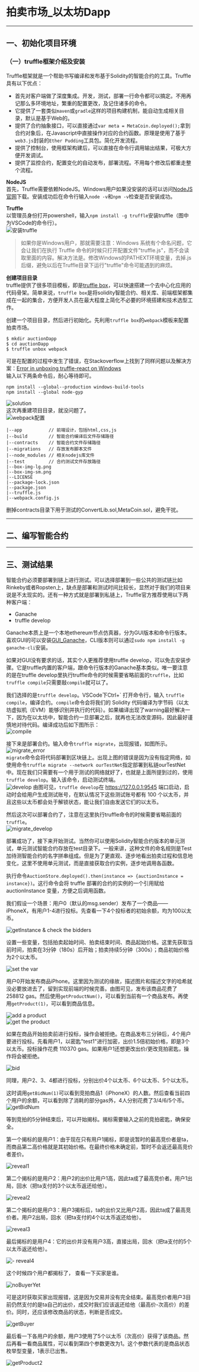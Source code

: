 # 拍卖市场_以太坊Dapp

---

## 一、初始化项目环境  

### （一）truffle框架介绍及安装  
Truffle框架就是一个帮助书写编译和发布基于Solidity的智能合约的工具。Truffle具有以下优点：

 - 首先对客户端做了深度集成。开发，测试，部署一行命令都可以搞定。不用再记那么多环境地址，繁重的配置更改，及记住诸多的命令。
 - 它提供了一套类似`maven`或`gradle`这样的项目构建机制，能自动生成相关目录，默认是基于Web的。
 - 提供了合约抽象接口，可以直接通过`var meta = MetaCoin.deployed();`拿到合约对象后，在Javascript中直接操作对应的合约函数。原理是使用了基于`web3.js`封装的`Ether Pudding`工具包。简化开发流程。
 - 提供了控制台，使用框架构建后，可以直接在命令行调用输出结果，可极大方便开发调试。
 - 提供了监控合约，配置变化的自动发布，部署流程。不用每个修改后都重走整个流程。


**NodeJS**  
首先，Truffle需要依赖NodeJS。Windows用户如果没安装的话可以访问[NodeJS官网][1]下载。安装成功后在命令行输入`node -v`和`npm -v`检查是否安装成功。

**Truffle**  
以管理员身份打开powershell，输入`npm install -g truffle`安装truffle（图中为VSCode的命令行）。  
![安装truffle][2]

> 如果你是Windows用户，那就需要注意：Windows 系统有个命名问题，它会让我们在执行 Truffle 命令的时候只打开配置文件"truffle.js"，而不会读取里面的内容。解决方法是。修改Windows的PATHEXT环境变量，去掉.js后缀，避免以后在Truffle目录下运行"truffle"命令可能遇到的麻烦。

**创建项目目录**  
truffle提供了很多项目模板，即是[truffle box][3]，可以快速搭建一个去中心化应用的代码骨架。简单来说，`truffle box`是将solidity智能合约、相关库、前端框架都集成在一起的集合，方便开发人员在最大程度上简化不必要的环境搭建和技术选型工作。 

创建一个项目目录，然后进行初始化。先利用`truffle box`的`webpack`模板来配置拍卖市场。  
```
$ mkdir auctionDapp
$ cd auctionDapp
$ truffle unbox webpack
```

可是在配置的过程中发生了错误，在Stackoverflow上找到了同样问题以及解决方案：[Error in unboxing truffle-react on Windows][4]  
输入以下两条命令后，耐心等待即可。  
```
npm install --global--production windows-build-tools  
npm install --global node-gyp
```  
![solution][5]  
这次再重建项目目录，就没问题了。  
![webpack配置][6]  
```
|--app          // 前端设计，包括html,css,js
|--build        // 智能合约编译后文件存储路径
|--contracts    // 智能合约文件存储路径
|--migrations   // 存放发布脚本文件
|--node_modules // 相关nodejs库文件
|--test         // 合约测试文件存放路径
|--box-img-lg.png
|--box-img-sm.png
|--LICENSE
|--package-lock.json
|--package.json
|--truffle.js
|--webpack.config.js
```
删掉contracts目录下用于测试的ConvertLib.sol,MetaCoin.sol，避免干扰。

---

## 二、编写智能合约   

---

## 三、测试结果  

智能合约必须要部署到链上进行测试。可以选择部署到一些公共的测试链比如Rinkeby或者Ropsten上，缺点是部署和测试时间比较长，显然对于我们的项目来说是不太现实的。还有一种方式就是部署到私链上，Truffle官方推荐使用以下两种客户端：

 - Ganache 
 - truffle develop

Ganache本质上是一个本地ethereum节点仿真器，分为GUI版本和命令行版本。喜欢GUI的可以安装[GUI_Ganache][7]，CLI版本则可以通过`sudo npm install -g ganache-cli`安装。  

如果对GUI没有要求的话，其实个人更推荐使用truffle develop，可以免去安装步骤。它是truffle内置的客户端，跟命令行版本的Ganache基本类似。唯一要注意的是在truffle develop里执行truffle命令的时候需要省略前面的`truffle`，比如`truffle compile`只需要敲`compile`就可以了。

我们选择的是`truffle develop`。VSCode下Ctrl+\` 打开命令行，输入 `truffle compile`，编译合约。`compile`命令会将我们的 Solidity 代码编译为字节码（以太坊虚拟机（EVM）能够识别并执行的代码）。如果编译出现了warning最好解决一下，因为在以太坊中，智能合约一旦部署之后，就再也无法改变源码，因此最好谨慎地对待代码。编译成功后如下图所示：  
![compile][8]  

接下来是部署合约。输入命令`truffle migrate`，出现报错，如图所示。  
![migrate_error][9]  
`migrate`命令会将代码部署到区块链上。出现上图的错误是因为没有指定网络，如使用命令`truffle migrate --network ourTestNet`指定部署到私链ourTestNet中。现在我们只需要有一个用于测试的网络就好了，也就是上面所提到过的，使用`truffle develop`。输入该命令，启动测试终端。  
![develop][10]
由图可见，`truffle develop`在 https://127.0.0.1:9545 端口启动，启动时会给用户生成测试账号，在默认情况下这些测试账号都有 100 个以太币，并且这些以太币都会处于解锁状态，能让我们自由发送它们的以太币。  

然后这次可以部署合约了，注意在这里执行truffle命令的时候需要省略前面的`truffle`。  
![migrate_develop][11]

部署成功了，接下来开始测试。当然你可以使用Solidity智能合约版本的单元测试，单元测试智能合约存放在test目录下。一般来讲，这种文件的命名规则是Test加待测智能合约的名字拼串组成。但是为了更直观、逐步地看出拍卖过程和信息地变化，这里不使用单元测试，而是直接获取合约实例，逐步地调用各函数。  

执行命令`AuctionStore.deployed().then(instance => {auctionInstance = instance})`。这行命令会将 truffle 部署的合约的实例的一个引用赋给 auctionInstance 变量，方便之后调用函数。

我们假设一个场景：用户0（默认的msg.sender）发布了一个商品——iPhoneX，有用户1-4进行投标。先查看一下4个投标者的初始余额，均为100以太币。 

![getInstance & check the bidders][12]

设置一些变量，包括拍卖起始时间、拍卖结束时间、商品起始价格。这里先获取当前时间，拍卖在3分钟（180s）后开始；拍卖持续5分钟（300s）；商品初始价格为2个以太币。

![set the var][13]

用户0开始发布商品iPhone。这里因为测试的缘故，描述图片和描述文字的哈希就没必要放进去了，留到实现前端的时候完善。由图可见，发布该商品花费了 258812 gas。然后使用`getProductNum()`，可以看到当前有一个商品发布。再使用`getProduct(1)`，可以看到商品信息。  

![add a product][14]  
![get the product][15]

如果在商品开始拍卖前进行投标，操作会被拒绝。在商品发布三分钟后，4个用户要进行投标。先看用户1，以密匙"test1"进行加密，出价1.5倍初始价格，即是3个以太币。投标操作花费 110370 gas。如果用户1还想更改出价/更改竞拍密匙，操作将会被拒绝。  

![bid][16]

同理，用户2、3、4都进行投标，分别出价4个以太币、6个以太币、5个以太币。  


这时调用`getBidNum(1)`可以看到竞拍商品1（iPhoneX）的人数。然后查看当前四个用户的余额，可以看到除了消耗的部分gas外，4人分别花费了3/4/6/5个币。
![getBidNum][17]

等到竞拍的5分钟结束后，可以开始揭标。揭标需要输入之前的竞拍密匙，确保安全。  

第一个揭标的是用户1：由于现在只有用户1揭标，即是说暂时的最高竞价者是ta，而商品第二高价格就是其初始价格。在最终价格未确定前，暂时不会返还最高竞价者差价。

![reveal1][18]

第二个揭标的是用户2：用户2的出价比用户1高，因此ta成了最高竞价者。用户1出局，回水（把ta支付的3个以太币返还给他）。

![reveal2][19]

第二个揭标的是用户3：用户3揭标后，ta的出价又比用户2高，因此ta成了最高竞价者。用户2出局，回水（把ta支付的4个以太币返还给他）。

![reveal3][20]

最后揭标的是用户4：它的出价并没有用户3高，直接出局，回水（把ta支付的5个以太币返还给他）。

![- reveal4][21]

这个时候四个用户都揭标了， 查看一下买家是谁。

![noBuyerYet][22]

可是这时获取买家出现报错，这是因为交易并没有完全结束。最高竞价者用户3目前仍然支付的是ta自己的出价，成交时我们应该返还给他（最高价-次高价）的差价。同时，还应该修改商品的状态，判断是否成交。  

![getBuyer][23]  

最后看一下各用户的余额，用户3使用了5个以太币（次高价）获得了该商品。然后再看一看商品属性，可以看到第四个参数更改为1。这个参数代表的是商品状态枚举型变量，1表示已出售。

![getProduct2][24]


  [1]: https://nodejs.org/en/
  [2]: https://github.com/sysuxwh/MyPictureHost/blob/master/AuctionDapp/configuration/truffle_install.png
  [3]: https://truffleframework.com/boxes
  [4]: https://ethereum.stackexchange.com/questions/47937/error-in-unboxing-truffle-react-on-windows
  [5]: https://github.com/sysuxwh/MyPictureHost/blob/master/AuctionDapp/configuration/webpack_bug.png
  [6]: https://github.com/sysuxwh/MyPictureHost/blob/master/AuctionDapp/configuration/webpack_succeed.png
  [7]: https://github.com/trufflesuite/ganache/releases
  [8]: https://github.com/sysuxwh/MyPictureHost/blob/master/AuctionDapp/test/compile.png
  [9]: https://github.com/sysuxwh/MyPictureHost/blob/master/AuctionDapp/test/migrate_error.png
  [10]: https://github.com/sysuxwh/MyPictureHost/blob/master/AuctionDapp/test/develop.png
  [11]: https://github.com/sysuxwh/MyPictureHost/blob/master/AuctionDapp/test/migrate_develop.png
  [12]: https://github.com/sysuxwh/MyPictureHost/blob/master/AuctionDapp/test/test_bidders_n_getInstance.png
  [13]: https://github.com/sysuxwh/MyPictureHost/blob/master/AuctionDapp/test/test_getArg.png
  [14]: https://github.com/sysuxwh/MyPictureHost/blob/master/AuctionDapp/test/test_addProduct.png
  [15]: https://github.com/sysuxwh/MyPictureHost/blob/master/AuctionDapp/test/test_getProduct.png
  [16]: https://github.com/sysuxwh/MyPictureHost/blob/master/AuctionDapp/test/test_bid.png
  [17]: https://github.com/sysuxwh/MyPictureHost/blob/master/AuctionDapp/test/test_getBidNum.png
  [18]: https://github.com/sysuxwh/MyPictureHost/blob/master/AuctionDapp/test/test_bid1.png
  [19]: https://github.com/sysuxwh/MyPictureHost/blob/master/AuctionDapp/test/test_bid2.png
  [20]: https://github.com/sysuxwh/MyPictureHost/blob/master/AuctionDapp/test/test_bid3.png
  [21]: https://github.com/sysuxwh/MyPictureHost/blob/master/AuctionDapp/test/test_bid4.png
  [22]: https://github.com/sysuxwh/MyPictureHost/blob/master/AuctionDapp/test/test_noBuyerYet.png
  [23]: https://github.com/sysuxwh/MyPictureHost/blob/master/AuctionDapp/test/test_endAuction.png
  [24]: https://github.com/sysuxwh/MyPictureHost/blob/master/AuctionDapp/test/test_getProduct2.png
